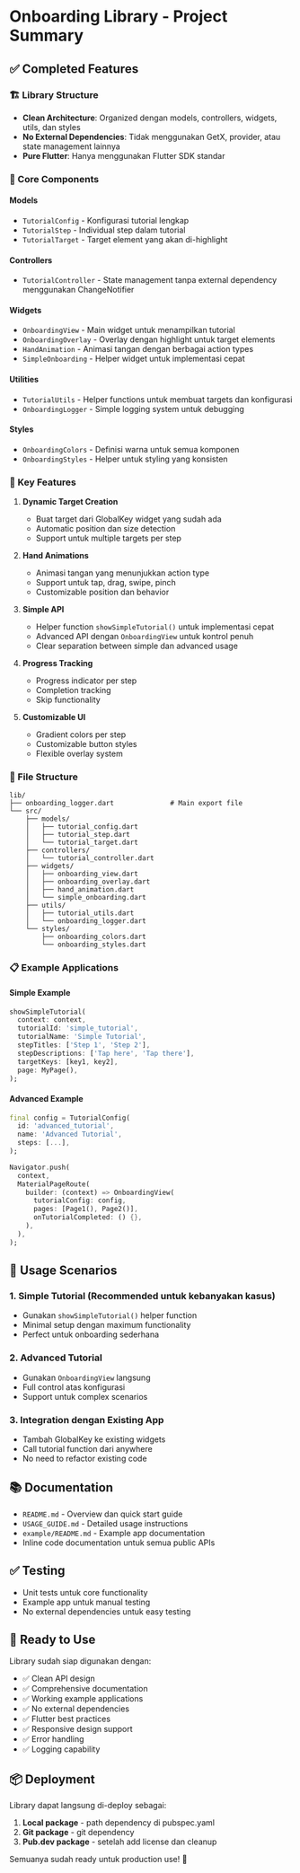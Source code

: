 # Onboarding Library - Project Summary

## ✅ Completed Features

### 🏗️ Library Structure

- **Clean Architecture**: Organized dengan models, controllers, widgets, utils, dan styles
- **No External Dependencies**: Tidak menggunakan GetX, provider, atau state management lainnya
- **Pure Flutter**: Hanya menggunakan Flutter SDK standar

### 📱 Core Components

#### Models

- `TutorialConfig` - Konfigurasi tutorial lengkap
- `TutorialStep` - Individual step dalam tutorial
- `TutorialTarget` - Target element yang akan di-highlight

#### Controllers

- `TutorialController` - State management tanpa external dependency menggunakan ChangeNotifier

#### Widgets

- `OnboardingView` - Main widget untuk menampilkan tutorial
- `OnboardingOverlay` - Overlay dengan highlight untuk target elements
- `HandAnimation` - Animasi tangan dengan berbagai action types
- `SimpleOnboarding` - Helper widget untuk implementasi cepat

#### Utilities

- `TutorialUtils` - Helper functions untuk membuat targets dan konfigurasi
- `OnboardingLogger` - Simple logging system untuk debugging

#### Styles

- `OnboardingColors` - Definisi warna untuk semua komponen
- `OnboardingStyles` - Helper untuk styling yang konsisten

### 🚀 Key Features

1. **Dynamic Target Creation**

   - Buat target dari GlobalKey widget yang sudah ada
   - Automatic position dan size detection
   - Support untuk multiple targets per step

2. **Hand Animations**

   - Animasi tangan yang menunjukkan action type
   - Support untuk tap, drag, swipe, pinch
   - Customizable position dan behavior

3. **Simple API**

   - Helper function `showSimpleTutorial()` untuk implementasi cepat
   - Advanced API dengan `OnboardingView` untuk kontrol penuh
   - Clear separation between simple dan advanced usage

4. **Progress Tracking**

   - Progress indicator per step
   - Completion tracking
   - Skip functionality

5. **Customizable UI**
   - Gradient colors per step
   - Customizable button styles
   - Flexible overlay system

### 📁 File Structure

```
lib/
├── onboarding_logger.dart              # Main export file
└── src/
    ├── models/
    │   ├── tutorial_config.dart
    │   ├── tutorial_step.dart
    │   └── tutorial_target.dart
    ├── controllers/
    │   └── tutorial_controller.dart
    ├── widgets/
    │   ├── onboarding_view.dart
    │   ├── onboarding_overlay.dart
    │   ├── hand_animation.dart
    │   └── simple_onboarding.dart
    ├── utils/
    │   ├── tutorial_utils.dart
    │   └── onboarding_logger.dart
    └── styles/
        ├── onboarding_colors.dart
        └── onboarding_styles.dart
```

### 📋 Example Applications

#### Simple Example

```dart
showSimpleTutorial(
  context: context,
  tutorialId: 'simple_tutorial',
  tutorialName: 'Simple Tutorial',
  stepTitles: ['Step 1', 'Step 2'],
  stepDescriptions: ['Tap here', 'Tap there'],
  targetKeys: [key1, key2],
  page: MyPage(),
);
```

#### Advanced Example

```dart
final config = TutorialConfig(
  id: 'advanced_tutorial',
  name: 'Advanced Tutorial',
  steps: [...],
);

Navigator.push(
  context,
  MaterialPageRoute(
    builder: (context) => OnboardingView(
      tutorialConfig: config,
      pages: [Page1(), Page2()],
      onTutorialCompleted: () {},
    ),
  ),
);
```

## 🎯 Usage Scenarios

### 1. **Simple Tutorial** (Recommended untuk kebanyakan kasus)

- Gunakan `showSimpleTutorial()` helper function
- Minimal setup dengan maximum functionality
- Perfect untuk onboarding sederhana

### 2. **Advanced Tutorial**

- Gunakan `OnboardingView` langsung
- Full control atas konfigurasi
- Support untuk complex scenarios

### 3. **Integration dengan Existing App**

- Tambah GlobalKey ke existing widgets
- Call tutorial function dari anywhere
- No need to refactor existing code

## 📚 Documentation

- `README.md` - Overview dan quick start guide
- `USAGE_GUIDE.md` - Detailed usage instructions
- `example/README.md` - Example app documentation
- Inline code documentation untuk semua public APIs

## ✅ Testing

- Unit tests untuk core functionality
- Example app untuk manual testing
- No external dependencies untuk easy testing

## 🚀 Ready to Use

Library sudah siap digunakan dengan:

- ✅ Clean API design
- ✅ Comprehensive documentation
- ✅ Working example applications
- ✅ No external dependencies
- ✅ Flutter best practices
- ✅ Responsive design support
- ✅ Error handling
- ✅ Logging capability

## 📦 Deployment

Library dapat langsung di-deploy sebagai:

1. **Local package** - path dependency di pubspec.yaml
2. **Git package** - git dependency
3. **Pub.dev package** - setelah add license dan cleanup

Semuanya sudah ready untuk production use! 🎉
